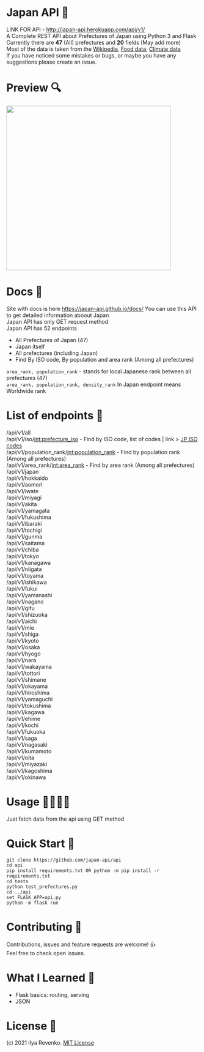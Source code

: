 # Japan API 🎌
LINK FOR API - http://japan-api.herokuapp.com/api/v1/ <br>
A Complete REST API about Prefectures of Japan using Python 3 and Flask<br>
Currently there are <b>47</b> (All) prefectures and <b>20</b> fields (May add more)<br>
Most of the data is taken from the <a href="https://en.wikipedia.org/wiki/Prefectures_of_Japan">Wikipedia</a>,
<a href="https://www.tofugu.com/japan/japanese-food-by-prefecture/">Food data</a>, <a href="http://www.fukushima.climatemps.com">Climate data</a><br>
If you have noticed some mistakes or bugs, or maybe you have any suggestions please create an issue.

# Preview 🔍
<img src="https://i.imgur.com/mCct5TL.jpg" width="430">

# Docs 📘
Site with docs is here https://japan-api.github.io/docs/
You can use this API to get detailed information aboout Japan <br>
Japan API has only GET request method<br>
Japan API has 52 endpoints <br> 
* All Prefectures of Japan (47)
* Japan itself 
* All prefectures (including Japan)
* Find By ISO code, By population and area rank (Among all prefectures)

```area_rank, population_rank``` - stands for local Japanese rank between all prefectures (47) <br>
```area_rank, population_rank, density_rank``` In Japan endpoint means Worldwide rank

# List of endpoints 📜
/api/v1/all <br>
/api/v1/iso/<int:prefecture_iso> - Find by ISO code, list of codes | link > <a href="https://en.wikipedia.org/wiki/ISO_3166-2:JP">JP ISO codes</a> <br>
/api/v1/population_rank/<int:population_rank> - Find by population rank (Among all prefectures)<br>
/api/v1/area_rank/<int:area_rank> - Find by area rank (Among all prefectures)<br>
/api/v1/japan  <br>
/api/v1/hokkaido <br>
/api/v1/aomori <br>
/api/v1/iwate <br>
/api/v1/miyagi <br>
/api/v1/akita <br>
/api/v1/yamagata <br>
/api/v1/fukushima <br>
/api/v1/ibaraki <br>
/api/v1/tochigi <br>
/api/v1/gunma <br>
/api/v1/saitama <br>
/api/v1/chiba <br>
/api/v1/tokyo <br>
/api/v1/kanagawa <br>
/api/v1/niigata <br>
/api/v1/toyama <br>
/api/v1/ishikawa <br>
/api/v1/fukui <br>
/api/v1/yamanashi <br>
/api/v1/nagano <br>
/api/v1/gifu <br>
/api/v1/shizuoka <br>
/api/v1/aichi <br>
/api/v1/mie <br>
/api/v1/shiga <br>
/api/v1/kyoto <br>
/api/v1/osaka <br>
/api/v1/hyogo <br>
/api/v1/nara <br>
/api/v1/wakayama <br>
/api/v1/tottori <br>
/api/v1/shimane <br>
/api/v1/okayama <br>
/api/v1/hiroshima <br>
/api/v1/yamaguchi <br>
/api/v1/tokushima <br>
/api/v1/kagawa <br>
/api/v1/ehime <br>
/api/v1/kochi <br>
/api/v1/fukuoka<br>
/api/v1/saga<br>
/api/v1/nagasaki<br>
/api/v1/kumamoto<br>
/api/v1/oita<br>
/api/v1/miyazaki<br>
/api/v1/kagoshima<br>
/api/v1/okinawa<br>

# Usage 👩‍💻👨‍💻
Just fetch data from the api using GET method

# Quick Start 🚀
```git clone https://github.com/japan-api/api``` <br>
```cd api```<br>
```pip install requirements.txt OR python -m pip install -r requirements.txt``` <br>
```cd tests```<br>
```python test_prefectures.py```<br>
```cd ../api``` <br>
```set FLASK_APP=api.py``` <br>
```python -m flask run```

# Contributing 🤝
Contributions, issues and feature requests are welcome! 👍 <br>
Feel free to check open issues.

# What I Learned 🧠
* Flask basics: routing, serving
* JSON

# License 📑 
(c) 2021 Ilya Revenko. [MIT License](https://tldrlegal.com/license/mit-license)
